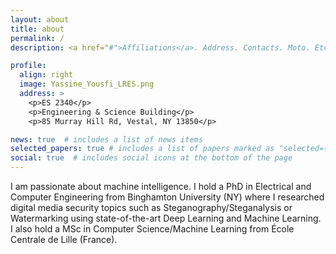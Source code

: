 ```yaml
---
layout: about
title: about
permalink: /
description: <a href="#">Affiliations</a>. Address. Contacts. Moto. Etc.

profile:
  align: right
  image: Yassine_Yousfi_LRES.png
  address: >
    <p>ES 2340</p>
    <p>Engineering & Science Building</p>
    <p>85 Murray Hill Rd, Vestal, NY 13850</p>

news: true  # includes a list of news items
selected_papers: true # includes a list of papers marked as "selected={true}"
social: true  # includes social icons at the bottom of the page
---
```


I am passionate about machine intelligence. I hold a PhD in Electrical and Computer Engineering from Binghamton University (NY) where I researched digital media security topics such as Steganography/Steganalysis or Watermarking using state-of-the-art Deep Learning and Machine Learning. I also hold a MSc in Computer Science/Machine Learning from École Centrale de Lille (France).